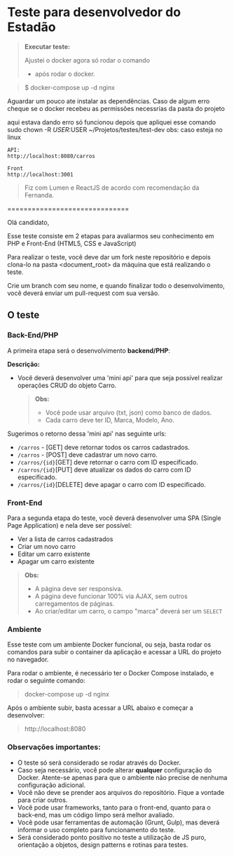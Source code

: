 # Teste para desenvolvedor do Estadão

> **Executar teste:**
>
> Ajustei o docker agora só rodar o comando
>
> - após rodar o docker.

> \$ docker-compose up -d nginx

Aguardar um pouco ate instalar as dependências.
Caso de algum erro cheque se o docker recebeu as permissões necessrias da pasta do projeto

aqui estava dando erro só funcionou depois que apliquei esse comando
sudo chown -R $USER:$USER ~/Projetos/testes/test-dev
obs: caso esteja no linux

    API:
    http://localhost:8080/carros

    Front
    http://localhost:3001

> Fiz com Lumen e ReactJS de acordo com recomendação da Fernanda.

==============================

Olá candidato,

Esse teste consiste em 2 etapas para avaliarmos seu conhecimento em PHP e Front-End (HTML5, CSS e JavaScript)

Para realizar o teste, você deve dar um fork neste repositório e depois clona-lo na pasta <document_root> da máquina que está realizando o teste.

Crie um branch com seu nome, e quando finalizar todo o desenvolvimento, você deverá enviar um pull-request com sua versão.

## O teste

### Back-End/PHP

A primeira etapa será o desenvolvimento **backend/PHP**:

**Descrição:**

- Você deverá desenvolver uma 'mini api' para que seja possível realizar operações CRUD do objeto Carro.
  > **Obs:**
  >
  > - Você pode usar arquivo (txt, json) como banco de dados.
  > - Cada carro deve ter ID, Marca, Modelo, Ano.

Sugerimos o retorno dessa 'mini api' nas seguinte urls:

- `/carros` - [GET] deve retornar todos os carros cadastrados.
- `/carros` - [POST] deve cadastrar um novo carro.
- `/carros/{id}`[GET] deve retornar o carro com ID especificado.
- `/carros/{id}`[PUT] deve atualizar os dados do carro com ID especificado.
- `/carros/{id}`[DELETE] deve apagar o carro com ID especificado.

### Front-End

Para a segunda etapa do teste, você deverá desenvolver uma SPA (Single Page Application) e nela deve ser possível:

- Ver a lista de carros cadastrados
- Criar um novo carro
- Editar um carro existente
- Apagar um carro existente

> **Obs:**
>
> - A página deve ser responsiva.
> - A página deve funcionar 100% via AJAX, sem outros carregamentos de páginas.
> - Ao criar/editar um carro, o campo "marca" deverá ser um `SELECT`

### Ambiente

Esse teste com um ambiente Docker funcional, ou seja, basta rodar os comandos para subir o container da aplicação e acessar a URL do projeto no navegador.

Para rodar o ambiente, é necessário ter o Docker Compose instalado, e rodar o seguinte comando:

> docker-compose up -d nginx

Após o ambiente subir, basta acessar a URL abaixo e começar a desenvolver:

> http://localhost:8080

### Observações importantes:

- O teste só será considerado se rodar através do Docker.
- Caso seja necessário, você pode alterar **qualquer** configuração do Docker. Atente-se apenas para que o ambiente não precise de nenhuma configuração adicional.
- Você não deve se prender aos arquivos do repositório. Fique a vontade para criar outros.
- Você pode usar frameworks, tanto para o front-end, quanto para o back-end, mas um código limpo será melhor avaliado.
- Você pode usar ferramentas de automação (Grunt, Gulp), mas deverá informar o uso completo para funcionamento do teste.
- Será considerado ponto positivo no teste a utilização de JS puro, orientação a objetos, design patterns e rotinas para testes.

